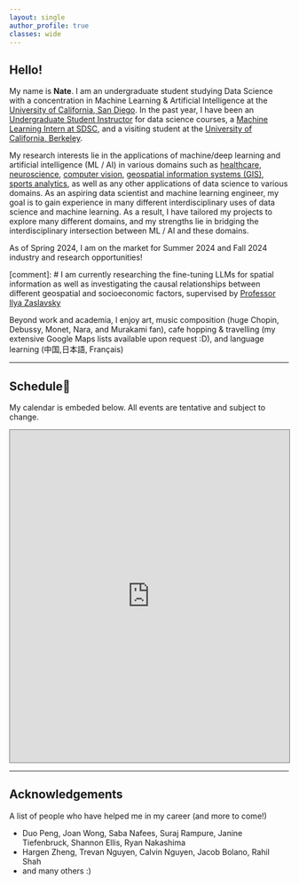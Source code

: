 ```yaml
---
layout: single
author_profile: true
classes: wide
---
```


## Hello!

My name is **Nate**. I am an undergraduate student studying Data Science with a concentration in Machine Learning & Artificial Intelligence at the <u>University of California, San Diego</u>. In the past year, I have been an <u>Undergraduate Student Instructor</u> for data science courses, a <u>Machine Learning Intern at SDSC</u>, and a visiting student at the <u>University of California, Berkeley</u>. 

My research interests lie in the applications of machine/deep learning and artificial intelligence (ML / AI) in various domains such as <u>healthcare</u>, <u>neuroscience</u>, <u>computer vision</u>, <u>geospatial information systems (GIS)</u>, <u>sports analytics</u>, as well as any other applications of data science to various domains. As an aspiring data scientist and machine learning engineer, my goal is to gain experience in many different interdisciplinary uses of data science and machine learning. As a result, I have tailored my projects to explore many different domains, and my strengths lie in bridging the interdisciplinary intersection between ML / AI and these domains.

As of Spring 2024, I am on the market for Summer 2024 and Fall 2024 industry and research opportunities!

[comment]: # I am currently researching the fine-tuning LLMs for spatial information as well as investigating the causal relationships between different geospatial and socioeconomic factors, supervised by [Professor Ilya Zaslavsky](https://www.researchgate.net/profile/Ilya-Zaslavsky)

Beyond work and academia, I enjoy art, music composition (huge Chopin, Debussy, Monet, Nara, and Murakami fan), cafe hopping & travelling (my extensive Google Maps lists available upon request :D), and language learning (中国,日本語, Français)

---


## Schedule📅

My calendar is embeded below. All events are tentative and subject to change.

<iframe src="https://calendar.google.com/calendar/embed?src=nadelrosario%40ucsd.edu&ctz=America%2FLos_Angeles" style="border:solid 1px #777" width="100%" height="600" frameborder="0" scrolling="no"></iframe>

---

## Acknowledgements

A list of people who have helped me in my career (and more to come!)

- Duo Peng, Joan Wong, Saba Nafees, Suraj Rampure, Janine Tiefenbruck, Shannon Ellis, Ryan Nakashima
- Hargen Zheng, Trevan Nguyen, Calvin Nguyen, Jacob Bolano, Rahil Shah
- and many others :)
